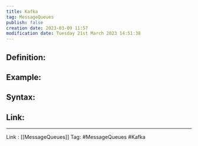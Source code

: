 ```yaml
---
title: Kafka
tag: MessageQueues
publish: false
creation date: 2023-03-09 11:57
modification date: Tuesday 21st March 2023 14:51:38
---
```


## Definition:
## Example:
## Syntax:
## Link:
---
Link : [[MessageQueues]]
Tag: #MessageQueues #Kafka